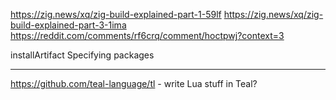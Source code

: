 https://zig.news/xq/zig-build-explained-part-1-59lf
https://zig.news/xq/zig-build-explained-part-3-1ima
https://reddit.com/comments/rf6crq/comment/hoctpwj?context=3

installArtifact
Specifying packages

---

https://github.com/teal-language/tl - write Lua stuff in Teal?
